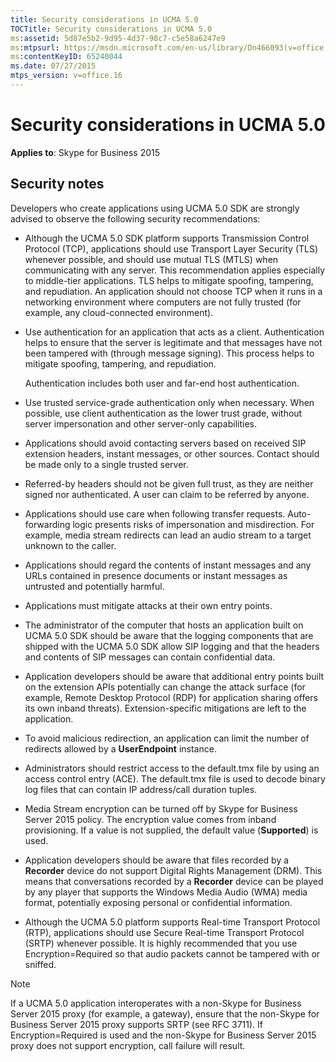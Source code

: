 ```yaml
---
title: Security considerations in UCMA 5.0
TOCTitle: Security considerations in UCMA 5.0
ms:assetid: 5d87e5b2-9d95-4d37-98c7-c5e58a6247e9
ms:mtpsurl: https://msdn.microsoft.com/en-us/library/Dn466093(v=office.16)
ms:contentKeyID: 65240044
ms.date: 07/27/2015
mtps_version: v=office.16
---
```


# Security considerations in UCMA 5.0


**Applies to**: Skype for Business 2015

## Security notes

Developers who create applications using UCMA 5.0 SDK are strongly advised to observe the following security recommendations:

- Although the UCMA 5.0 SDK platform supports Transmission Control Protocol (TCP), applications should use Transport Layer Security (TLS) whenever possible, and should use mutual TLS (MTLS) when communicating with any server. This recommendation applies especially to middle-tier applications. TLS helps to mitigate spoofing, tampering, and repudiation. An application should not choose TCP when it runs in a networking environment where computers are not fully trusted (for example, any cloud-connected environment).

- Use authentication for an application that acts as a client. Authentication helps to ensure that the server is legitimate and that messages have not been tampered with (through message signing). This process helps to mitigate spoofing, tampering, and repudiation.
    
  Authentication includes both user and far-end host authentication.

- Use trusted service-grade authentication only when necessary. When possible, use client authentication as the lower trust grade, without server impersonation and other server-only capabilities.

- Applications should avoid contacting servers based on received SIP extension headers, instant messages, or other sources. Contact should be made only to a single trusted server.

- Referred-by headers should not be given full trust, as they are neither signed nor authenticated. A user can claim to be referred by anyone.

- Applications should use care when following transfer requests. Auto-forwarding logic presents risks of impersonation and misdirection. For example, media stream redirects can lead an audio stream to a target unknown to the caller.

- Applications should regard the contents of instant messages and any URLs contained in presence documents or instant messages as untrusted and potentially harmful.

- Applications must mitigate attacks at their own entry points.

- The administrator of the computer that hosts an application built on UCMA 5.0 SDK should be aware that the logging components that are shipped with the UCMA 5.0 SDK allow SIP logging and that the headers and contents of SIP messages can contain confidential data.

- Application developers should be aware that additional entry points built on the extension APIs potentially can change the attack surface (for example, Remote Desktop Protocol (RDP) for application sharing offers its own inband threats). Extension-specific mitigations are left to the application.

- To avoid malicious redirection, an application can limit the number of redirects allowed by a **UserEndpoint** instance.

- Administrators should restrict access to the default.tmx file by using an access control entry (ACE). The default.tmx file is used to decode binary log files that can contain IP address/call duration tuples.

- Media Stream encryption can be turned off by Skype for Business Server 2015 policy. The encryption value comes from inband provisioning. If a value is not supplied, the default value (**Supported**) is used.

- Application developers should be aware that files recorded by a **Recorder** device do not support Digital Rights Management (DRM). This means that conversations recorded by a **Recorder** device can be played by any player that supports the Windows Media Audio (WMA) media format, potentially exposing personal or confidential information.

- Although the UCMA 5.0 platform supports Real-time Transport Protocol (RTP), applications should use Secure Real-time Transport Protocol (SRTP) whenever possible. It is highly recommended that you use Encryption=Required so that audio packets cannot be tampered with or sniffed.
    

> [!NOTE]
> If a UCMA 5.0 application interoperates with a non-Skype for Business Server 2015 proxy (for example, a gateway), ensure that the non-Skype for Business Server 2015 proxy supports SRTP (see RFC 3711). If Encryption=Required is used and the non-Skype for Business Server 2015 proxy does not support encryption, call failure will result.



